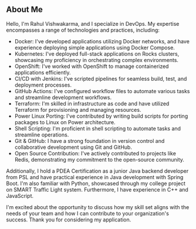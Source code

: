 
## About Me
Hello, I'm Rahul Vishwakarma, and I specialize in DevOps. My expertise encompasses a range of technologies and practices, including:

- Docker: I've developed applications utilizing Docker networks, and have experience deploying simple applications using Docker Compose.
- Kubernetes: I've deployed full-stack applications on Rocks clusters, showcasing my proficiency in orchestrating complex environments.
- OpenShift: I've worked with OpenShift to manage containerized applications efficiently.
- CI/CD with Jenkins: I've scripted pipelines for seamless build, test, and deployment processes.
- GitHub Actions: I've configured workflow files to automate various tasks and streamline development workflows.
- Terraform: I'm skilled in infrastructure as code and have utilized Terraform for provisioning and managing resources.
- Power Linux Porting: I've contributed by writing build scripts for porting packages to Linux on Power architecture.
- Shell Scripting: I'm proficient in shell scripting to automate tasks and streamline operations.
- Git & GitHub: I have a strong foundation in version control and collaborative development using Git and GitHub.
- Open Source Contribution: I've actively contributed to projects like Redis, demonstrating my commitment to the open-source community.

Additionally, I hold a PDEA Certification as a junior Java backend developer from PSL and have practical experience in Java development with Spring Boot. I'm also familiar with Python, showcased through my college project on SMART Traffic Light system. Furthermore, I have experience in C++ and JavaScript.

I'm excited about the opportunity to discuss how my skill set aligns with the needs of your team and how I can contribute to your organization's success. Thank you for considering my application.
